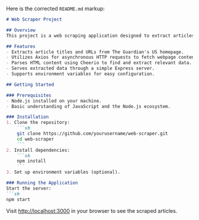 Here is the corrected `README.md` markup:

```markdown
# Web Scraper Project

## Overview
This project is a web scraping application designed to extract articles from The Guardian's US website. It utilizes modern technologies such as Express for server-side operations, Axios for HTTP requests, and Cheerio for parsing HTML content. The primary goal is to demonstrate efficient web scraping techniques while adhering to best practices for maintainable and scalable code.

## Features
- Extracts article titles and URLs from The Guardian's US homepage.
- Utilizes Axios for asynchronous HTTP requests to fetch webpage content.
- Parses HTML content using Cheerio to find and extract relevant data.
- Serves extracted data through a simple Express server.
- Supports environment variables for easy configuration.

## Getting Started

### Prerequisites
- Node.js installed on your machine.
- Basic understanding of JavaScript and the Node.js ecosystem.

### Installation
1. Clone the repository:
    ```sh
    git clone https://github.com/yourusername/web-scraper.git
    cd web-scraper
    ```
2. Install dependencies:
    ```sh
    npm install
    ```
3. Set up environment variables (optional).

### Running the Application
Start the server:
```sh
npm start
```
Visit [http://localhost:3000](http://localhost:3000) in your browser to see the scraped articles.
```